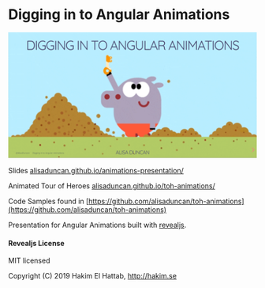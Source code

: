 # Digging in to Angular Animations

![](img/cover.png)


Slides [alisaduncan.github.io/animations-presentation/](https://alisaduncan.github.io/animations-presentation/)

Animated Tour of Heroes [alisaduncan.github.io/toh-animations/](https://alisaduncan.github.io/toh-animations/)

Code Samples found in [https://github.com/alisaduncan/toh-animations](https://github.com/alisaduncan/toh-animations)

Presentation for Angular Animations built with [revealjs](http://revealjs.com/).


#### Revealjs License
MIT licensed

Copyright (C) 2019 Hakim El Hattab, http://hakim.se
